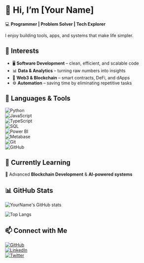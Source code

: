 # 👋 Hi, I’m [Your Name]  

💻 **Programmer | Problem Solver | Tech Explorer**  

I enjoy building tools, apps, and systems that make life simpler.  

## 🚀 Interests  
- 🖥️ **Software Development** – clean, efficient, and scalable code  
- 📊 **Data & Analytics** – turning raw numbers into insights  
- 🔗 **Web3 & Blockchain** – smart contracts, DeFi, and dApps  
- ⚙️ **Automation** – saving time by eliminating repetitive tasks  

## 🔧 Languages & Tools  
![Python](https://img.shields.io/badge/-Python-3776AB?logo=python&logoColor=white&style=flat)  
![JavaScript](https://img.shields.io/badge/-JavaScript-F7DF1E?logo=javascript&logoColor=black&style=flat)  
![TypeScript](https://img.shields.io/badge/-TypeScript-3178C6?logo=typescript&logoColor=white&style=flat)  
![SQL](https://img.shields.io/badge/-SQL-003B57?logo=postgresql&logoColor=white&style=flat)  
![Power BI](https://img.shields.io/badge/-PowerBI-F2C811?logo=powerbi&logoColor=black&style=flat)  
![Metabase](https://img.shields.io/badge/-Metabase-509EE3?logo=metabase&logoColor=white&style=flat)  
![Git](https://img.shields.io/badge/-Git-F05032?logo=git&logoColor=white&style=flat)  
![GitHub](https://img.shields.io/badge/-GitHub-181717?logo=github&logoColor=white&style=flat)  

## 🌱 Currently Learning  
🚀 Advanced **Blockchain Development** & **AI-powered systems**  

## 📊 GitHub Stats  
![YourName's GitHub stats](https://github-readme-stats.vercel.app/api?username=YourGitHubUsername&show_icons=true&theme=tokyonight)  

![Top Langs](https://github-readme-stats.vercel.app/api/top-langs/?username=YourGitHubUsername&layout=compact&theme=tokyonight)  

## 📫 Connect with Me  
[![GitHub](https://img.shields.io/badge/GitHub-181717?logo=github&logoColor=white)](https://github.com/PrettyNancy)  
[![LinkedIn](https://img.shields.io/badge/LinkedIn-0A66C2?logo=linkedin&logoColor=white)](https://linkedin.com/in/UkamakaUgwuegbu)  
[![Twitter](https://img.shields.io/badge/Twitter-1DA1F2?logo=twitter&logoColor=white)](https://twitter.com/Amaka_Nac)
